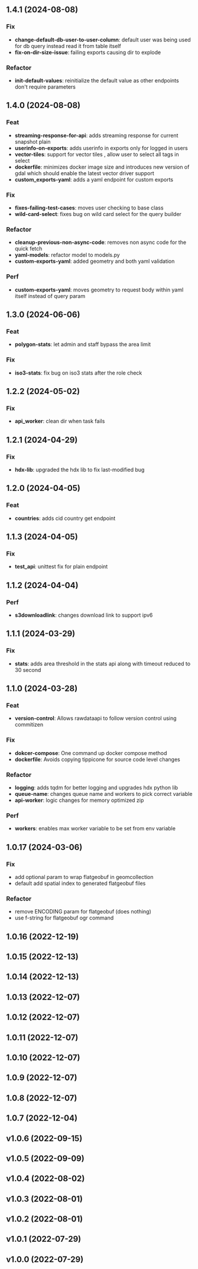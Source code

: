 ## 1.4.1 (2024-08-08)

### Fix

- **change-default-db-user-to-user-column**: default user was being used for db query instead read it from table itself
- **fix-on-dir-size-issue**: failing exports causing dir to explode

### Refactor

- **init-default-values**: reinitialize the default value as other endpoints don't require parameters

## 1.4.0 (2024-08-08)

### Feat

- **streaming-response-for-api**: adds streaming response for current snapshot plain
- **userinfo-on-exports**: adds userinfo in exports only for logged in users
- **vector-tiles**: support for vector tiles , allow user to select all tags in select
- **dockerfile**: minimizes docker image size  and introduces new version of gdal which should enable the latest vector driver support
- **custom_exports-yaml**: adds a yaml endpoint for custom exports

### Fix

- **fixes-failing-test-cases**: moves user checking to base class
- **wild-card-select**: fixes bug on wild card select for the query builder

### Refactor

- **cleanup-previous-non-async-code**: removes non async code for the quick fetch
- **yaml-models**: refactor model to models.py
- **custom-exports-yaml**: added geometry and both yaml validation

### Perf

- **custom-exports-yaml**: moves geometry to request body within yaml itself instead of query param

## 1.3.0 (2024-06-06)

### Feat

- **polygon-stats**: let admin and staff bypass the area limit

### Fix

- **iso3-stats**: fix bug on iso3 stats after the role check

## 1.2.2 (2024-05-02)

### Fix

- **api_worker**: clean dir when task fails

## 1.2.1 (2024-04-29)

### Fix

- **hdx-lib**: upgraded the hdx lib to fix last-modified bug

## 1.2.0 (2024-04-05)

### Feat

- **countries**: adds cid country get endpoint

## 1.1.3 (2024-04-05)

### Fix

- **test_api**: unittest fix for plain endpoint

## 1.1.2 (2024-04-04)

### Perf

- **s3downloadlink**: changes download link to support ipv6

## 1.1.1 (2024-03-29)

### Fix

- **stats**: adds area threshold in the stats api along with timeout reduced to 30 second

## 1.1.0 (2024-03-28)

### Feat

- **version-control**: Allows rawdataapi to follow version control using commitizen

### Fix

- **dokcer-compose**: One command up docker compose method
- **dockerfile**: Avoids copying tippicone for source code level changes

### Refactor

- **logging**: adds tqdm for better logging and upgrades hdx python lib
- **queue-name**: changes queue name and workers to pick correct variable
- **api-worker**: logic changes for memory optimized zip

### Perf

- **workers**: enables max worker variable to be set from env variable

## 1.0.17 (2024-03-06)

### Fix

- add optional param to wrap flatgeobuf in geomcollection
- default add spatial index to generated flatgeobuf files

### Refactor

- remove ENCODING param for flatgeobuf (does nothing)
- use f-string for flatgeobuf ogr command

## 1.0.16 (2022-12-19)

## 1.0.15 (2022-12-13)

## 1.0.14 (2022-12-13)

## 1.0.13 (2022-12-07)

## 1.0.12 (2022-12-07)

## 1.0.11 (2022-12-07)

## 1.0.10 (2022-12-07)

## 1.0.9 (2022-12-07)

## 1.0.8 (2022-12-07)

## 1.0.7 (2022-12-04)

## v1.0.6 (2022-09-15)

## v1.0.5 (2022-09-09)

## v1.0.4 (2022-08-02)

## v1.0.3 (2022-08-01)

## v1.0.2 (2022-08-01)

## v1.0.1 (2022-07-29)

## v1.0.0 (2022-07-29)
